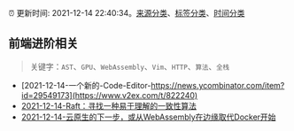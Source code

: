 :alarm_clock: 更新时间: 2021-12-14 22:40:34。[来源分类](../README.md)、[标签分类](../TAGS.md)、[时间分类](../TIMELINE.md)

## 前端进阶相关


> 关键字：`AST`、`GPU`、`WebAssembly`、`Vim`、`HTTP`、`算法`、`全栈`



- [2021-12-14-一个新的-Code-Editor-https://news.ycombinator.com/item?id=29549173](https://www.v2ex.com/t/822240) 
- [2021-12-14-Raft：寻找一种易于理解的一致性算法](https://toutiao.io/k/79oehr1) 
- [2021-12-14-云原生的下一步，或从WebAssembly在边缘取代Docker开始](https://toutiao.io/k/5y8ajwx) 